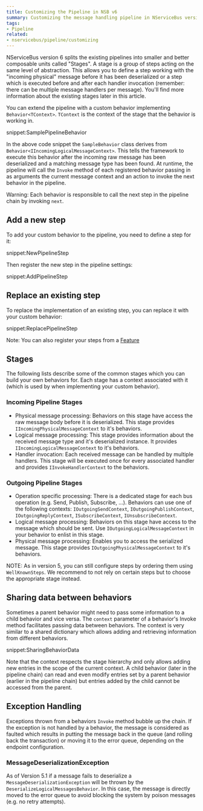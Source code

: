 ```yaml
---
title: Customizing the Pipeline in NSB v6
summary: Customizing the message handling pipeline in NServiceBus version 6.
tags:
- Pipeline
related:
- nservicebus/pipeline/customizing
---
```


NServiceBus version 6 splits the existing pipelines into smaller and better composable units called "Stages". A stage is a group of steps acting on the same level of abstraction. This allows you to define a step working with the "incoming physical" message before it has been deserialized or a step which is executed before and after each handler invocation (remember: there can be multiple message handlers per message). You'll find more information about the existing stages later in this article.

You can extend the pipeline with a custom behavior implementing `Behavior<TContext>`. `TContext` is the context of the stage that the behavior is working in.

snippet:SamplePipelineBehavior

In the above code snippet the `SampleBehavior` class derives from `Behavior<IIncomingLogicalMessageContext>`. This tells the framework to execute this behavior after the incoming raw message has been deserialized and a matching message type has been found. At runtime, the pipeline will call the `Invoke` method of each registered behavior passing in as arguments the current message context and an action to invoke the next behavior in the pipeline.

Warning: Each behavior is responsible to call the next step in the pipeline chain by invoking `next`.


## Add a new step

To add your custom behavior to the pipeline, you need to define a step for it:

snippet:NewPipelineStep

Then register the new step in the pipeline settings:

snippet:AddPipelineStep


## Replace an existing step

To replace the implementation of an existing step, you can replace it with your custom behavior:

snippet:ReplacePipelineStep

Note: You can also register your steps from a [Feature](features.md)


## Stages

The following lists describe some of the common stages which you can build your own behaviors for. Each stage has a context associated with it (which is used by when implementing your custom behavior).


### Incoming Pipeline Stages
* Physical message processing: Behaviors on this stage have access the raw message body before it is deserialized. This stage provides `IIncomingPhysicalMessageContext` to it's behaviors.
* Logical message processing: This stage provides information about the received message type and it's deserialized instance. It provides `IIncomingLogicalMessageContext` to it's behaviors.
* Handler invocation: Each received message can be handled by multiple handlers. This stage will be executed once for every associated handler and provides `IInvokeHandlerContext` to the behaviors.

### Outgoing Pipeline Stages
* Operation specific processing: There is a dedicated stage for each bus operation (e.g. Send, Publish, Subscribe, ...). Behaviors can use one of the following contexts: `IOutgoingSendContext`, `IOutgoingPublishContext`, `IOutgoingReplyContext`, `ISubscribeContext`, `IUnsubscribeContext`.
* Logical message processing: Behaviors on this stage have access to the message which should be sent. Use `IOutgoingLogicalMessageContext` in your behavior to enlist in this stage.
* Physical message processing: Enables you to access the serialized message. This stage provides `IOutgoingPhysicalMessageContext` to it's behaviors.


NOTE: As in version 5, you can still configure steps by ordering them using `WellKnownSteps`. We recommend to not rely on certain steps but to choose the appropriate stage instead.


## Sharing data between behaviors

Sometimes a parent behavior might need to pass some information to a child behavior and vice versa. The `context` parameter of a behavior's Invoke method facilitates  passing data between behaviors. The context is very similar to a shared dictionary which allows adding and retrieving information from different behaviors.

snippet:SharingBehaviorData

Note that the context respects the stage hierarchy and only allows adding new entries in the scope of the current context. A child behavior (later in the pipeline chain) can read and even modify entries set by a parent behavior (earlier in the pipeline chain) but entries added by the child cannot be accessed from the parent.


## Exception Handling

Exceptions thrown from a behaviors `Invoke` method bubble up the chain. If the exception is not handled by a behavior, the message is considered as faulted which results in putting the message back in the queue (and rolling back the transaction) or moving it to the error queue, depending on the endpoint configuration.

### MessageDeserializationException

As of Version 5.1 if a message fails to deserialize a `MessageDeserializationException` will be thrown by the  `DeserializeLogicalMessagesBehavior`. In this case, the message is directly moved to the error queue to avoid blocking the system by poison messages (e.g. no retry attempts).
